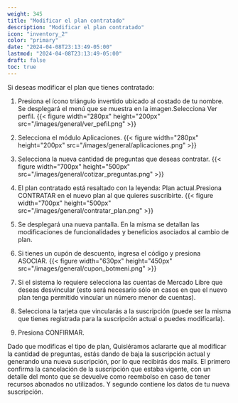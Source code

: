 ```yaml
---
weight: 345
title: "Modificar el plan contratado"
description: "Modificar el plan contratado"
icon: "inventory_2"
color: "primary"
date: "2024-04-08T23:13:49-05:00"
lastmod: "2024-04-08T23:13:49-05:00"
draft: false
toc: true
---
```

Si deseas modificar el plan que tienes contratado:

1. Presiona el ícono triángulo invertido ubicado al costado de tu nombre. Se desplegará el menú que se muestra en la imagen.Selecciona Ver perfil.
{{< figure width="280px" height="200px" src="/images/general/ver_pefil.png" >}}
2. Selecciona el módulo Aplicaciones.
{{< figure width="280px" height="200px" src="/images/general/aplicaciones.png" >}}
3. Selecciona la nueva cantidad de preguntas que deseas contratar. 
{{< figure width="700px" height="500px" src="/images/general/cotizar_preguntas.png" >}}
4. El plan contratado está resaltado con la leyenda: Plan actual.Presiona CONTRATAR en el nuevo plan al que quieres suscribirte.
{{< figure width="700px" height="500px" src="/images/general/contratar_plan.png" >}}
5. Se desplegará una nueva pantalla. En la misma se detallan las modificaciones de funcionalidades y beneficios asociados al cambio de plan.
6. Si tienes un cupón de descuento, ingresa el código y presiona ASOCIAR.
{{< figure width="630px" height="450px" src="/images/general/cupon_botmeni.png" >}}
7. Si el sistema lo requiere selecciona las cuentas de Mercado Libre que deseas desvincular (esto será necesario sólo en casos en que el nuevo plan tenga permitido vincular un número menor de cuentas).
7. Selecciona la tarjeta que vincularás a la suscripción (puede ser la misma que tienes registrada para la suscripción actual o puedes modificarla).

8. Presiona CONFIRMAR.

Dado que modificas el tipo de plan, 
Quisiéramos aclararte que al modificar la cantidad de preguntas, estás dando de baja la suscripción actual y generando una nueva suscripción, por lo que recibirás dos mails. El primero confirma la cancelación de la suscripción que estaba vigente, con un detalle del monto que se devuelve como reembolso en caso de tener recursos abonados no utilizados. Y segundo contiene los datos de tu nueva suscripción. 
